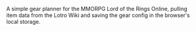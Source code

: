A simple gear planner for the MMORPG Lord of the Rings Online, pulling item data from the Lotro Wiki and saving the gear config in the browser's local storage.